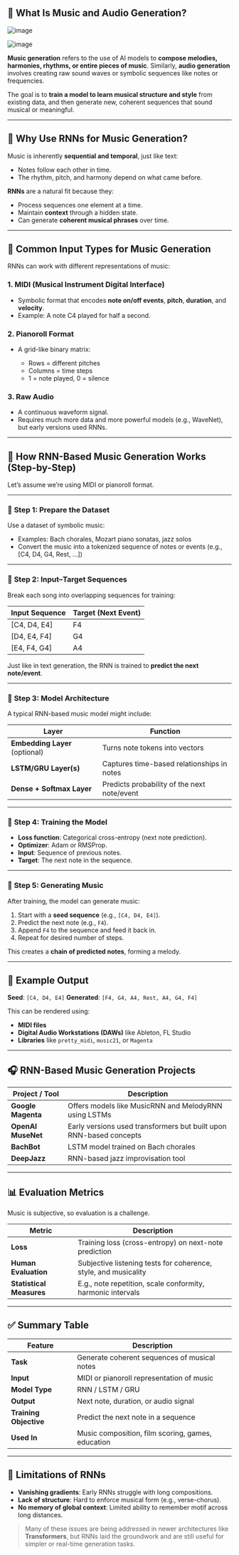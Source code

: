 ## 🎵 **What Is Music and Audio Generation?**

![image](https://github.com/user-attachments/assets/7d654d10-d945-4d2b-8f43-929e2068e278)

![image](https://github.com/user-attachments/assets/da366b00-69fe-40fd-a791-3cb0734f56da)

**Music generation** refers to the use of AI models to **compose melodies, harmonies, rhythms, or entire pieces of music**. Similarly, **audio generation** involves creating raw sound waves or symbolic sequences like notes or frequencies.

The goal is to **train a model to learn musical structure and style** from existing data, and then generate new, coherent sequences that sound musical or meaningful.

---

## 🧠 **Why Use RNNs for Music Generation?**

Music is inherently **sequential and temporal**, just like text:

* Notes follow each other in time.
* The rhythm, pitch, and harmony depend on what came before.

**RNNs** are a natural fit because they:

* Process sequences one element at a time.
* Maintain **context** through a hidden state.
* Can generate **coherent musical phrases** over time.

---

## 🧱 **Common Input Types for Music Generation**

RNNs can work with different representations of music:

### 1. **MIDI (Musical Instrument Digital Interface)**

* Symbolic format that encodes **note on/off events**, **pitch**, **duration**, and **velocity**.
* Example: A note C4 played for half a second.

### 2. **Pianoroll Format**

* A grid-like binary matrix:

  * Rows = different pitches
  * Columns = time steps
  * 1 = note played, 0 = silence

### 3. **Raw Audio**

* A continuous waveform signal.
* Requires much more data and more powerful models (e.g., WaveNet), but early versions used RNNs.

---

## 🔁 **How RNN-Based Music Generation Works (Step-by-Step)**

Let’s assume we’re using MIDI or pianoroll format.

---

### 🎼 **Step 1: Prepare the Dataset**

Use a dataset of symbolic music:

* Examples: Bach chorales, Mozart piano sonatas, jazz solos
* Convert the music into a tokenized sequence of notes or events (e.g., \[C4, D4, G4, Rest, ...])

---

### 🧩 **Step 2: Input–Target Sequences**

Break each song into overlapping sequences for training:

| Input Sequence | Target (Next Event) |
| -------------- | ------------------- |
| \[C4, D4, E4]  | F4                  |
| \[D4, E4, F4]  | G4                  |
| \[E4, F4, G4]  | A4                  |

Just like in text generation, the RNN is trained to **predict the next note/event**.

---

### 🧱 **Step 3: Model Architecture**

A typical RNN-based music model might include:

| Layer                          | Function                                    |
| ------------------------------ | ------------------------------------------- |
| **Embedding Layer** (optional) | Turns note tokens into vectors              |
| **LSTM/GRU Layer(s)**          | Captures time-based relationships in notes  |
| **Dense + Softmax Layer**      | Predicts probability of the next note/event |

---

### 🧠 **Step 4: Training the Model**

* **Loss function**: Categorical cross-entropy (next note prediction).
* **Optimizer**: Adam or RMSProp.
* **Input**: Sequence of previous notes.
* **Target**: The next note in the sequence.

---

### 🎹 **Step 5: Generating Music**

After training, the model can generate music:

1. Start with a **seed sequence** (e.g., `[C4, D4, E4]`).
2. Predict the next note (e.g., `F4`).
3. Append `F4` to the sequence and feed it back in.
4. Repeat for desired number of steps.

This creates a **chain of predicted notes**, forming a melody.

---

## 🧪 **Example Output**

**Seed**: `[C4, D4, E4]`
**Generated**: `[F4, G4, A4, Rest, A4, G4, F4]`

This can be rendered using:

* **MIDI files**
* **Digital Audio Workstations (DAWs)** like Ableton, FL Studio
* **Libraries** like `pretty_midi`, `music21`, or `Magenta`

---

## 🎧 **RNN-Based Music Generation Projects**

| Project / Tool     | Description                                                        |
| ------------------ | ------------------------------------------------------------------ |
| **Google Magenta** | Offers models like MusicRNN and MelodyRNN using LSTMs              |
| **OpenAI MuseNet** | Early versions used transformers but built upon RNN-based concepts |
| **BachBot**        | LSTM model trained on Bach chorales                                |
| **DeepJazz**       | RNN-based jazz improvisation tool                                  |

---

## 📊 **Evaluation Metrics**

Music is subjective, so evaluation is a challenge.

| Metric                   | Description                                                     |
| ------------------------ | --------------------------------------------------------------- |
| **Loss**                 | Training loss (cross-entropy) on next-note prediction           |
| **Human Evaluation**     | Subjective listening tests for coherence, style, and musicality |
| **Statistical Measures** | E.g., note repetition, scale conformity, harmonic intervals     |

---

## ✅ **Summary Table**

| Feature                | Description                                       |
| ---------------------- | ------------------------------------------------- |
| **Task**               | Generate coherent sequences of musical notes      |
| **Input**              | MIDI or pianoroll representation of music         |
| **Model Type**         | RNN / LSTM / GRU                                  |
| **Output**             | Next note, duration, or audio signal              |
| **Training Objective** | Predict the next note in a sequence               |
| **Used In**            | Music composition, film scoring, games, education |

---

## 🔮 **Limitations of RNNs**

* **Vanishing gradients**: Early RNNs struggle with long compositions.
* **Lack of structure**: Hard to enforce musical form (e.g., verse-chorus).
* **No memory of global context**: Limited ability to remember motif across long distances.

> Many of these issues are being addressed in newer architectures like **Transformers**, but RNNs laid the groundwork and are still useful for simpler or real-time generation tasks.
